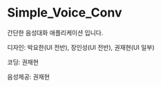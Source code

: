 # Simple_Voice_Conv
간단한 음성대화 애플리케이션 입니다.

디자인: 박요한(UI 전반), 장인성(UI 전반), 권재현(UI 일부)

코딩: 권재현

음성제공: 권재현
